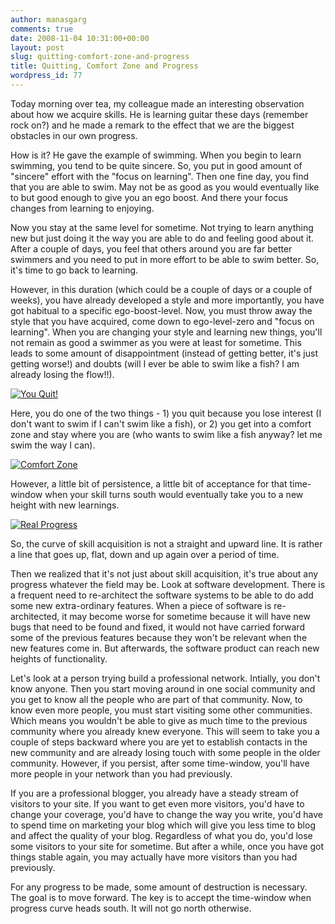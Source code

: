 ```yaml
---
author: manasgarg
comments: true
date: 2008-11-04 10:31:00+00:00
layout: post
slug: quitting-comfort-zone-and-progress
title: Quitting, Comfort Zone and Progress
wordpress_id: 77
---
```


Today morning over tea, my colleague made an interesting observation about how we acquire skills. He is learning guitar these days (remember rock on?) and he made a remark to the effect that we are the biggest obstacles in our own progress.  
  
How is it? He gave the example of swimming. When you begin to learn swimming, you tend to be quite sincere. So, you put in good amount of "sincere" effort with the "focus on learning". Then one fine day, you find that you are able to swim. May not be as good as you would eventually like to but good enough to give you an ego boost. And there your focus changes from learning to enjoying.  
  
Now you stay at the same level for sometime. Not trying to learn anything new but just doing it the way you are able to do and feeling good about it. After a couple of days, you feel that others around you are far better swimmers and you need to put in more effort to be able to swim better. So, it's time to go back to learning.  
  
However, in this duration (which could be a couple of days or a couple of weeks), you have already developed a style and more importantly, you have got habitual to a specific ego-boost-level. Now, you must throw away the style that you have acquired, come down to ego-level-zero and "focus on learning". When you are changing your style and learning new things, you'll not remain as good a swimmer as you were at least for sometime. This leads to some amount of disappointment (instead of getting better, it's just getting worse!) and doubts (will I ever be able to swim like a fish? I am already losing the flow!!).  
  
[![You Quit!](http://pics.livejournal.com/manasgarg/pic/00003ex5/s320x240)](void(0);/*1225775013706*/)  
  
Here, you do one of the two things - 1) you quit because you lose interest (I don't want to swim if I can't swim like a fish), or 2) you get into a comfort zone and stay where you are (who wants to swim like a fish anyway? let me swim the way I can).  
  
[![Comfort Zone](http://pics.livejournal.com/manasgarg/pic/00004c7y/s320x240)](http://pics.livejournal.com/manasgarg/pic/00004c7y/)  
  
However, a little bit of persistence, a little bit of acceptance for that time-window when your skill turns south would eventually take you to a new height with new learnings.  
  
[![Real Progress](http://pics.livejournal.com/manasgarg/pic/000057ft/s320x240)](http://pics.livejournal.com/manasgarg/pic/000057ft/)  
  
So, the curve of skill acquisition is not a straight and upward line. It is rather a line that goes up, flat, down and up again over a period of time.  
  
Then we realized that it's not just about skill acquisition, it's true about any progress whatever the field may be. Look at software development. There is a frequent need to re-architect the software systems to be able to do add some new extra-ordinary features. When a piece of software is re-architected, it may become worse for sometime because it will have new bugs that need to be found and fixed, it would not have carried forward some of the previous features because they won't be relevant when the new features come in. But afterwards, the software product can reach new heights of functionality.  
  
Let's look at a person trying build a professional network. Intially, you don't know anyone. Then you start moving around in one social community and you get to know all the people who are part of that community. Now, to know even more people, you must start visiting some other communities. Which means you wouldn't be able to give as much time to the previous community where you already knew everyone. This will seem to take you a couple of steps backward where you are yet to establish contacts in the new community and are already losing touch with some people in the older community. However, if you persist, after some time-window, you'll have more people in your network than you had previously.  
  
If you are a professional blogger, you already have a steady stream of visitors to your site. If you want to get even more visitors, you'd have to change your coverage, you'd have to change the way you write, you'd have to spend time on marketing your blog which will give you less time to blog and affect the quality of your blog. Regardless of what you do, you'd lose some visitors to your site for sometime. But after a while, once you have got things stable again, you may actually have more visitors than you had previously.  
  
For any progress to be made, some amount of destruction is necessary. The goal is to move forward. The key is to accept the time-window when progress curve heads south. It will not go north otherwise.  

